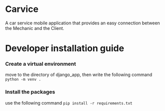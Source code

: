 # Carvice
A car service mobile application that provides an easy connection between the Mechanic and the Client.


# Developer installation guide

### Create a virtual environment
move to the directory of django_app, then write the following command `python -m venv .`

### Install the packages
use the following command `pip install -r requirements.txt`
